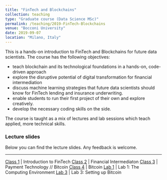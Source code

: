 ```yaml
---
title: "FinTech and Blockchains"
collection: teaching
type: "Graduate course (Data Science MSc)"
permalink: /teaching/2019-FinTech-Blockchains
venue: "Bocconi University"
date: 2019-09-07
location: "Milano, Italy"
---
```


This is a hands-on introduction to FinTech and Blockchains for future data scientists. The course has the following objectives:
 * teach blockchain and its technological foundations in a hands-on, code-driven approach
 * explore the disruptive potential of digital transformation for financial intermediation
 * discuss machine learning strategies that future data scientists should know for FinTech lending and insurance underwriting.
 * enable students to run their first project of their own and explore creatively.
 * develop the necessary coding skills on the side.

The course is taught as a mix of lectures and lab sessions which teach applied, more technical skills. 

### Lecture slides

Below you can find the lecture slides. Any feedback is welcome.

-----------------------------------------------------------------------------------------
 [Class 1](https://silviopetriconi.github.io/fintech/Class01) | Introduction to FinTech
 [Class 2](https://silviopetriconi.github.io/fintech/Class02) | Financial Intermediaton
 [Class 3](https://silviopetriconi.github.io/fintech/Class03) | Payment Technology // Bitcoin
 [Class 4](https://silviopetriconi.github.io/fintech/Class04) | Bitcoin 
 [Lab 1](https://silviopetriconi.github.io/fintech/Lab01)     | Lab 1: The Computing Environment
 [Lab 3](https://silviopetriconi.github.io/fintech/Lab03)     | Lab 3: Setting up Bitcoin
